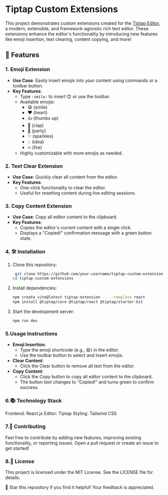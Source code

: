 # Tiptap Custom Extensions

This project demonstrates custom extensions created for the [Tiptap Editor](https://tiptap.dev/), a modern, extensible, and framework-agnostic rich text editor. These extensions enhance the editor's functionality by introducing new features like emoji insertion, text clearing, content copying, and more!

## 🚀 Features

### 1. Emoji Extension
- **Use Case**: Easily insert emojis into your content using commands or a toolbar button.
- **Key Features**:
  - Type `:smile:` to insert 😊 or use the toolbar.
  - Available emojis:
    - 😄 (smile)
    - ❤️ (heart)
    - 👍 (thumbs up)
    - 👏 (clap)
    - 🎉 (party)
    - ✨ (sparkles)
    - 💡 (idea)
    - 🔥 (fire)
  - Highly customizable with more emojis as needed.

### 2. Text Clear Extension
- **Use Case**: Quickly clear all content from the editor.
- **Key Features**:
  - One-click functionality to clear the editor.
  - Useful for resetting content during live editing sessions.

### 3. Copy Content Extension
- **Use Case**: Copy all editor content to the clipboard.
- **Key Features**:
  - Copies the editor's current content with a single click.
  - Displays a "Copied!" confirmation message with a green button state.

### 4. 🛠️ Installation

  1. Clone this repository:
     ```bash
      git clone https://github.com/your-username/tiptap-custom-extensions.git
     cd tiptap-custom-extensions
  2. Install dependencies:
     ```bash
     npm create vite@latest tiptap-extension -- --template react
     npm install @tiptap/core @tiptap/react @tiptap/starter-kit
  3. Start the development server:
     ```bash
     npm run dev

### 5.Usage Instructions
- **Emoji Insertion**:
  - Type the emoji shortcode (e.g., :smile:) in the editor.
  - Use the toolbar button to select and insert emojis.
- **Clear Content**:
  - Click the Clear button to remove all text from the editor.
- **Copy Content**:
  - Click the Copy button to copy all editor content to the clipboard.
  - The button text changes to "Copied!" and turns green to confirm success.
### 6.📚 Technology Stack
  Frontend: React.js
  Editor: Tiptap
  Styling: Tailwind CSS

### 7.🤝 Contributing
Feel free to contribute by adding new features, improving existing functionality, or reporting issues. Open a pull request or create an issue to get started!

### 8.📜 License
This project is licensed under the MIT License. See the LICENSE file for details.

🌟 Star this repository if you find it helpful! Your feedback is appreciated.
